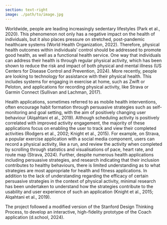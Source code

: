 ```yaml
---
section: text-right
image: ./path/to/image.jpg
---
```


Worldwide, people are leading increasingly sedentary lifestyles (Park et al., 2020). This phenomenon not only has a negative impact on the health of individuals, but it also places pressure on stretched, post-pandemic healthcare systems (World Health Organization, 2022). Therefore, physical health outcomes within individuals’ control should be addressed to promote good health, as well as a functional health service. One way that individuals can address their health is through regular physical activity, which has been shown to reduce the risk and impact of both physical and mental illness (US Centers for Disease Control and Prevention, 2024). More recently, people are looking to technology for assistance with their physical health. This includes systems for engaging in exercise at home, such as Zwift or Peloton, and applications for recording physical activity, like Strava or Garmin Connect (Sullivan and Lachman, 2017).

Health applications, sometimes referred to as mobile health interventions, often encourage habit formation through persuasive strategies such as self-monitoring and goal setting, with the aim of positively changing user behaviour (Alqahtani et al., 2019). Although scheduling activity is positively correlated with improved activity engagement, the majority of these applications focus on enabling the user to track and view their completed activities (Rodgers et al., 2002; Knight et al., 2015). For example, on Strava, a popular exercise application with a social media component, users can record a physical activity, like a run, and review the activity when completed by scrolling through statistics and visualisations of pace, heart rate, and route map (Strava, 2024). Further, despite numerous health applications including persuasive strategies, and research indicating that their inclusion contributes to healthy behaviours, there is limited understanding as to what strategies are most appropriate for health and fitness applications. In addition to the lack of understanding regarding the efficacy of certain persuasive strategies in the context of physical activity, minimal research has been undertaken to understand how the strategies contribute to the usability and user experience of such an application (Knight et al., 2015; Alqahtani et al., 2019).

The project followed a modified version of the Stanford Design Thinking Process, to develop an interactive, high-fidelity prototype of the Coach application (d.school, 2024).
